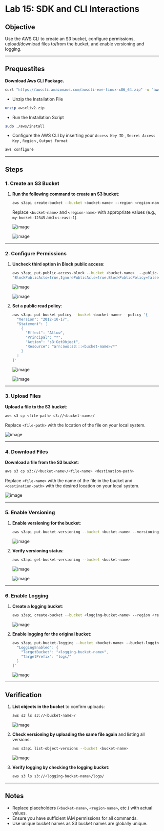 # Lab 15: SDK and CLI Interactions  

## Objective  
Use the AWS CLI to create an S3 bucket, configure permissions, upload/download files to/from the bucket, and enable versioning and logging.

---
## Prequestites 

**Download Aws CLI Package.**
   
  ```bash
  curl "https://awscli.amazonaws.com/awscli-exe-linux-x86_64.zip" -o "awscliv2.zip"
  ```
  - Unzip the Installation File
      
```bash
unzip awscliv2.zip
```
  - Run the Installation Script
      
```bash
sudo ./aws/install
```

- Configure the AWS CLI by inserting your `Access Key ID` , `Secret Access Key` , `Region` , `Output Format`
     
```bash
aws configure
```

---
## Steps  

### 1. Create an S3 Bucket  

1. **Run the following command to create an S3 bucket**:  
    ```bash
    aws s3api create-bucket --bucket <bucket-name> --region <region-name> --create-bucket-configuration LocationConstraint=<region-name>
    ```  
    Replace `<bucket-name>` and `<region-name>` with appropriate values (e.g., `my-bucket-12345` and `us-east-1`).
   
    ![image](https://github.com/user-attachments/assets/10b33c66-e497-43f5-b609-3e6b3f3f0eca)

    ![image](https://github.com/user-attachments/assets/e89b15a4-62d7-4733-a22c-55d37df40384)

---

### 2. Configure Permissions  

1. **Uncheck third option in Block public access**:  

    ```bash
    aws s3api put-public-access-block --bucket <bucket-name>  --public-access-block-configuration 
   "BlockPublicAcls=true,IgnorePublicAcls=true,BlockPublicPolicy=false,RestrictPublicBuckets=true"
    ```
    ![image](https://github.com/user-attachments/assets/78557571-70cc-4509-a409-e7e7dc387f76)

    ![image](https://github.com/user-attachments/assets/8cc9329d-2c06-45f5-a49e-bd69d1ab61a4)

2. **Set a public read policy**:  
    ```bash
    aws s3api put-bucket-policy --bucket <bucket-name> --policy '{
      "Version": "2012-10-17",
      "Statement": [
        {
          "Effect": "Allow",
          "Principal": "*",
          "Action": "s3:GetObject",
          "Resource": "arn:aws:s3:::<bucket-name>/*"
        }
      ]
    }'
    ```
    ![image](https://github.com/user-attachments/assets/7e2bb8e7-00ec-4841-859a-c4624fd9bfb5)

    ![image](https://github.com/user-attachments/assets/795b0a82-ae04-4cf3-b366-a5ade5eb6a49)

---

### 3. Upload Files  

**Upload a file to the S3 bucket**:  
    
  ```bash
  aws s3 cp <file-path> s3://<bucket-name>/
  ```  

  Replace `<file-path>` with the location of the file on your local system.
    

  ![image](https://github.com/user-attachments/assets/3aa027d3-f044-4b04-b9ea-d5984c6f6754)

---

### 4. Download Files  

**Download a file from the S3 bucket**:  

```bash
aws s3 cp s3://<bucket-name>/<file-name> <destination-path>
```  

Replace `<file-name>` with the name of the file in the bucket and `<destination-path>` with the desired location on your local system.

![image](https://github.com/user-attachments/assets/3186f3f1-e4e2-457c-ac02-f4f219e56248)

---

### 5. Enable Versioning  

1. **Enable versioning for the bucket**:  
    ```bash
    aws s3api put-bucket-versioning --bucket <bucket-name> --versioning-configuration Status=Enabled
    ```
    ![image](https://github.com/user-attachments/assets/01081534-0763-4351-a364-4d4c08cf33b6)

2. **Verify versioning status**:  
    ```bash
    aws s3api get-bucket-versioning --bucket <bucket-name>
    ```
    ![image](https://github.com/user-attachments/assets/21692485-5bc9-4ca0-ba7a-1ad3216b153a)

    ![image](https://github.com/user-attachments/assets/81fb7d5a-3d4e-44ab-af1b-c67c3afd8a15)

---

### 6. Enable Logging  

1. **Create a logging bucket**:  
    ```bash
    aws s3api create-bucket --bucket <logging-bucket-name> --region <region-name>
    ```
    ![image](https://github.com/user-attachments/assets/8d6c460f-8696-4837-b544-64e3983884c5)

2. **Enable logging for the original bucket**:  
    ```bash
    aws s3api put-bucket-logging --bucket <bucket-name> --bucket-logging-status '{
      "LoggingEnabled": {
        "TargetBucket": "<logging-bucket-name>",
        "TargetPrefix": "logs/"
      }
    }'
    ```
    ![image](https://github.com/user-attachments/assets/f372c2ad-a7da-484e-aeb9-3031e6acb05c)

---

## Verification  

1. **List objects in the bucket** to confirm uploads:  
    ```bash
    aws s3 ls s3://<bucket-name>/
    ```
    ![image](https://github.com/user-attachments/assets/dd22c9d0-fc82-44a9-a7cf-6dc6c8112881)

2. **Check versioning by uploading the same file again** and listing all versions:  
    ```bash
    aws s3api list-object-versions --bucket <bucket-name>
    ```
    ![image](https://github.com/user-attachments/assets/2d25cca9-0e67-4a2b-9dae-cb41791eca81)

3. **Verify logging by checking the logging bucket**:  
    ```bash
    aws s3 ls s3://<logging-bucket-name>/logs/
    ```

---

## Notes  

- Replace placeholders (`<bucket-name>`, `<region-name>`, etc.) with actual values.  
- Ensure you have sufficient IAM permissions for all commands.  
- Use unique bucket names as S3 bucket names are globally unique.

